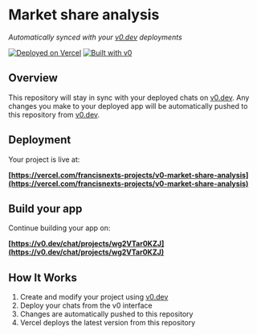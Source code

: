 # Market share analysis

*Automatically synced with your [v0.dev](https://v0.dev) deployments*

[![Deployed on Vercel](https://img.shields.io/badge/Deployed%20on-Vercel-black?style=for-the-badge&logo=vercel)](https://vercel.com/francisnexts-projects/v0-market-share-analysis)
[![Built with v0](https://img.shields.io/badge/Built%20with-v0.dev-black?style=for-the-badge)](https://v0.dev/chat/projects/wg2VTar0KZJ)

## Overview

This repository will stay in sync with your deployed chats on [v0.dev](https://v0.dev).
Any changes you make to your deployed app will be automatically pushed to this repository from [v0.dev](https://v0.dev).

## Deployment

Your project is live at:

**[https://vercel.com/francisnexts-projects/v0-market-share-analysis](https://vercel.com/francisnexts-projects/v0-market-share-analysis)**

## Build your app

Continue building your app on:

**[https://v0.dev/chat/projects/wg2VTar0KZJ](https://v0.dev/chat/projects/wg2VTar0KZJ)**

## How It Works

1. Create and modify your project using [v0.dev](https://v0.dev)
2. Deploy your chats from the v0 interface
3. Changes are automatically pushed to this repository
4. Vercel deploys the latest version from this repository